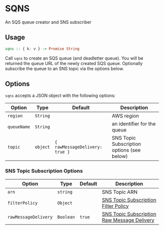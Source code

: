 # SQNS

An SQS queue creator and SNS subscriber

## Usage

```haskell
sqns :: { k: v } -> Promise String
```

Call `sqns` to create an SQS queue (and deadletter queue). You will be returned the queue URL of the newly created SQS queue. Optionally subscribe the queue to an SNS topic via the options below.

## Options

`sqns` accepts a JSON object with the following options:

| Option | Type | Default | Description |
| ------ |----- |-------- |------------ |
| `region` | `String` | | AWS region |
| `queueName` | `String` | | an identifier for the queue |
| `topic` | `object` | `{ rawMessageDelivery: true }` | SNS Topic Subscription options (see below) |

### SNS Topic Subscription Options

| Option | Type | Default | Description |
| ------ | ---- | ------- | ----------- |
| `arn` | `string` | | SNS Topic ARN |
| `filterPolicy` | `Object` | | [SNS Topic Subscription Filter Policy](https://docs.aws.amazon.com/en_pv/sns/latest/dg/sns-subscription-filter-policies.html) |
| `rawMessageDelivery` | `Boolean` | `true` | [SNS Topic Subscription Raw Message Delivery](https://docs.aws.amazon.com/sns/latest/dg/sns-large-payload-raw-message-delivery.html) |
